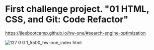# First challenge project. "01 HTML, CSS, and Git: Code Refactor"

https://jleebootcamp.github.io/hw-one/#search-engine-optimization

![127 0 0 1_5500_hw-one_index html](https://user-images.githubusercontent.com/108376903/178377441-ae805383-98d3-48ce-a79e-e7eefc7f6278.png)
